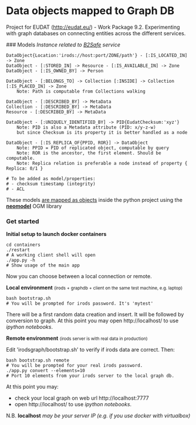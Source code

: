 
# Data objects mapped to Graph DB

Project for EUDAT (http://eudat.eu/) - Work Package 9.2.
Experimenting with graph databases on connecting entities
across the different services.

### Models
*Instance related to [B2Safe](http://eudat.eu/b2safe) service*

```
DataObject{Location:'irods://host:port/ZONE/path'} - [:IS_LOCATED_IN] -> Zone
DataObject - [:STORED_IN] -> Resource - [:IS_AVAILABLE_IN] -> Zone
DataObject - [:IS_OWNED_BY] -> Person

DataObject - [:BELONGS_TO] -> Collection [:INSIDE] -> Collection [:IS_PLACED_IN] -> Zone
    Note: Path is computable from Collections walking

DataObject - [:DESCRIBED_BY] -> MetaData
Collection - [:DESCRIBED_BY] -> MetaData
Resource - [:DESCRIBED_BY] -> MetaData

DataObject - [:UNIQUELY_IDENTIFIED_BY] -> PID{EudatChecksum:'xyz'}
    Note: PID is also a Metadata attribute (PID: x/y-z-w)
    but since Checksum is its property it is better handled as a node

DataObject - [:IS_REPLICA_OF{PPID, ROR}] -> DataObject
    Note: PPID = PID of replicated object, computable by query
    Note: ROR is the ancestor, the first element. Should be computable.
    Note: Replica relation is preferable a node instead of property { Replica: 0/1 }

# To be added as model/properties:
# - checksum timestamp (integrity)
# - ACL

```

These models [are mapped as objects](https://github.com/pdonorio/irods2graph/blob/master/irodsgraph/libs/ogmmodels.py#L13) inside the python project using
the [**neomodel**](http://neomodel.readthedocs.org/en/latest/) OGM library

### Get started

**Initial setup to launch docker containers**

```
cd containers
./restart
# A working client shell will open
./app.py -h
# Show usage of the main app
```

Now you can choose between a local connection or remote.

**Local environment**
<small>(irods + graphdb + client on the same test machine, e.g. laptop)</small>

```
bash bootstrap.sh
# You will be prompted for irods password. It's 'mytest'
```

There will be a first random data creation and insert.
It will be followed by conversion to graph.
At this point you may open http://localhost/ to use *ipython notebooks*.

**Remote environment**
<small>(irods server is with real data in production)</small>

Edit 'irodsgraph/bootstrap.sh' to verify if irods data are correct.
Then:

```
bash bootstrap.sh remote
# You will be prompted for your real irods password.
./app.py convert --elements=10
# Port 10 elements from your irods server to the local graph db.
```

At this point you may:
* check your local graph on web url http://localhost:7777
* open http://localhost/ to use *ipython notebooks*.

N.B. **localhost** *may be your server IP (e.g. if you use docker with virtualbox)*
